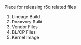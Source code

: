 Place for releasing r5q related files

1. Lineage Build
2. Recovery Build
3. Vendor Files
4. BL/CP Files
5. Kernel Image
